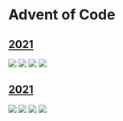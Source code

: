 # Advent of Code

## [2021](https://adventofcode.com/2021)

![](https://img.shields.io/badge/stars%20⭐-10-yellow)
![](https://img.shields.io/badge/day%20📅-5-blue)
![](https://img.shields.io/badge/days%20completed-5-green)
![](https://img.shields.io/badge/python-3.7-blue.svg)
 
## [2021](https://adventofcode.com/2020)

![](https://img.shields.io/badge/stars%20⭐-4-yellow)
![](https://img.shields.io/badge/day%20📅-25-blue)
![](https://img.shields.io/badge/days%20completed-2-green)
![](https://img.shields.io/badge/python-3.7-blue.svg)
 
